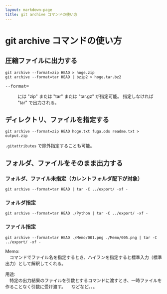 ```yaml
---
layout: markdown-page
title: git archive コマンドの使い方
---
```


git archive コマンドの使い方
=============

圧縮ファイルに出力する
----------

```
git archive --format=zip HEAD > hoge.zip
git archive --format=tar HEAD | bzip2 > hoge.tar.bz2
```

<dl>
	<dt><pre>--format=<fmt></pre></dt>
	<dd>
		<fmt>には "zip" または "tar" または "tar.gz" が指定可能。  
		指定しなければ "tar" で出力される。
	</dd>
</dl>


ディレクトリ、ファイルを指定する
-------------

```
git archive --format=zip HEAD hoge.txt fuga.ods readme.txt > output.zip
```

`.gitattributes` で除外指定することも可能。


フォルダ、ファイルをそのまま出力する
-------------

### フォルダ、ファイル未指定（カレントフォルダ配下が対象）

```
git archive --format=tar HEAD | tar -C ../export/ -xf -
```

### フォルダ指定

```
git archive --format=tar HEAD ./Python | tar -C ../export/ -xf -
```

### ファイル指定

```
git archive --format=tar HEAD ./Memo/001.png ./Memo/005.png | tar -C ../export/ -xf -
```


Memo:  
　コマンドでファイル名を指定するとき、ハイフンを指定すると標準入力（標準出力）として解釈してくれる。

用途:  
　特定の出力結果のファイルを引数とするコマンドに渡すとき、一時ファイルを作ることなく引数に受け渡す。
　などなど。。。
